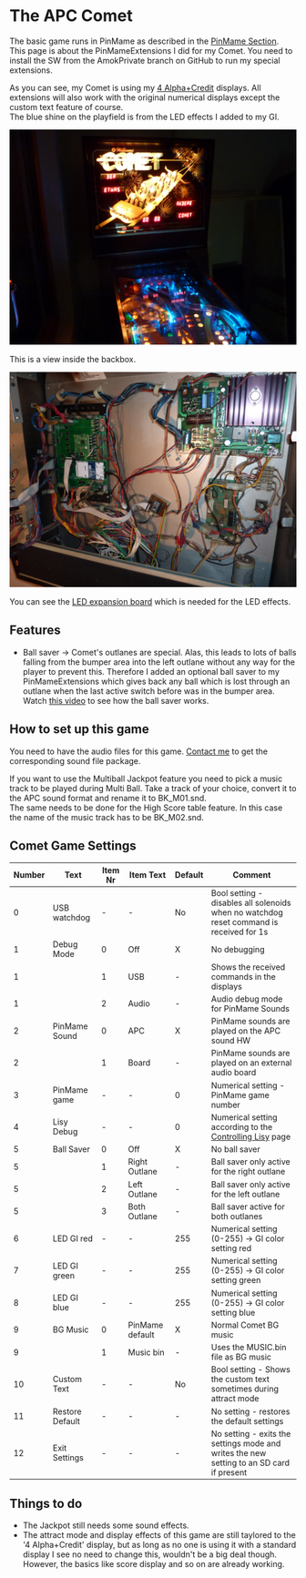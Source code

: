 # The APC Comet

The basic game runs in PinMame as described in the [PinMame Section](https://github.com/AmokSolderer/APC/blob/master/DOC/PinMame.md).  
This page is about the PinMameExtensions I did for my Comet. You need to install the SW from the AmokPrivate branch on GitHub to run my special extensions. 

As you can see, my Comet is using my [4 Alpha+Credit](https://github.com/AmokSolderer/APC/blob/master/DOC/Sys7Alpha.md) displays. All extensions will also work with the original numerical displays except the custom text feature of course.  
The blue shine on the playfield is from the LED effects I added to my GI.

![APC Comet](https://github.com/AmokSolderer/APC/blob/V00.31/DOC/PICS/Comet.jpg)

This is a view inside the backbox.

![APC open Comet](https://github.com/AmokSolderer/APC/blob/V00.31/DOC/PICS/CometLED.jpg)

You can see the [LED expansion board](https://github.com/AmokSolderer/APC/blob/master/DOC/LEDexpBoard.md) which is needed for the LED effects.

## Features

* Ball saver -> Comet's outlanes are special. Alas, this leads to lots of balls falling from the bumper area into the left outlane without any way for the player to prevent this. Therefore I added an optional ball saver to my PinMameExtensions which gives back any ball which is lost through an outlane when the last active switch before was in the bumper area.  
Watch [this video](https://youtu.be/JbgMa_pn0Lo) to see how the ball saver works.


## How to set up this game

You need to have the audio files for this game. [Contact me](https://github.com/AmokSolderer/APC/tree/master#feedback) to get the corresponding sound file package.  

If you want to use the Multiball Jackpot feature you need to pick a music track to be played during Multi Ball. Take a track of your choice, convert it to the APC sound format and rename it to BK_M01.snd.  
The same needs to be done for the High Score table feature. In this case the name of the music track has to be BK_M02.snd.

## Comet Game Settings

| Number | Text  | Item Nr | Item Text | Default | Comment |
|--|--|--|--|--|--|
| 0 | USB watchdog | - | - | No | Bool setting - disables all solenoids when no watchdog reset command is received for 1s |
| 1 | Debug Mode | 0 | Off | X | No debugging |
| 1 |  | 1 | USB | - | Shows the received commands in the displays |
| 1 |  | 2 | Audio | - | Audio debug mode for PinMame Sounds |
| 2 | PinMame Sound | 0 | APC | X | PinMame sounds are played on the APC sound HW |
| 2 | | 1 | Board | - | PinMame sounds are played on an external audio board |
| 3 | PinMame game | - | - | 0 | Numerical setting - PinMame game number |
| 4 | Lisy Debug | - | - | 0 | Numerical setting according to the [Controlling Lisy](https://github.com/AmokSolderer/APC/blob/master/DOC/LisyDebug.md) page |
| 5 | Ball Saver | 0 | Off | X | No ball saver |
| 5 |  | 1 | Right Outlane | - | Ball saver only active for the right outlane |
| 5 |  | 2 | Left Outlane | - | Ball saver only active for the left outlane |
| 5 |  | 3 | Both Outlane | - | Ball saver active for both outlanes |
| 6 | LED GI red | - | - | 255 | Numerical setting (0-255) -> GI color setting red |
| 7 | LED GI green | - | - | 255 | Numerical setting (0-255) -> GI color setting green |
| 8 | LED GI blue | - | - | 255 | Numerical setting (0-255) -> GI color setting blue |
| 9 | BG Music | 0 | PinMame default | X | Normal Comet BG music |
| 9 |  | 1 | Music bin | - | Uses the MUSIC.bin file as BG music |
| 10 | Custom Text | - | - | No | Bool setting - Shows the custom text sometimes during attract mode |
| 11 | Restore Default | - | - | - | No setting - restores the default settings |
| 12 | Exit Settings | - | - | - | No setting - exits the settings mode and writes the new setting to an SD card if present |

## Things to do

* The Jackpot still needs some sound effects.
* The attract mode and display effects of this game are still taylored to the '4 Alpha+Credit' display, but as long as no one is using it with a standard display I see no need to change this, wouldn't be a big deal though. However, the basics like score display and so on are already working.

